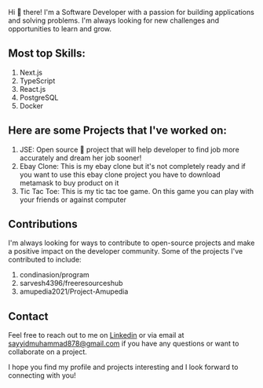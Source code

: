 Hi 👋 there! I'm a Software Developer with a passion for building applications and solving problems. I'm always looking for new challenges and opportunities to learn and grow.

## Most top Skills:
  1. Next.js
  2. TypeScript
  3. React.js
  4. PostgreSQL
  5. Docker

## Here are some Projects that I've worked on:

1. JSE: Open source 💖 project that will help developer to find job more accurately and dream her job sooner!
2. Ebay Clone: This is my ebay clone but it's not completely ready and if you want to use this ebay clone project you have to download metamask to buy product on it
3. Tic Tac Toe: This is my tic tac toe game. On this game you can play with your friends or against computer

## Contributions
I'm always looking for ways to contribute to open-source projects and make a positive impact on the developer community. Some of the projects I've contributed to include:

1. condinasion/program 
2. sarvesh4396/freeresourceshub
3. amupedia2021/Project-Amupedia

## Contact
Feel free to reach out to me on [Linkedin](https://www.linkedin.com/in/sayyid-muhammad) or via email at sayyidmuhammad878@gmail.com if you have any questions or want to collaborate on a project.

I hope you find my profile and projects interesting and I look forward to connecting with you!
